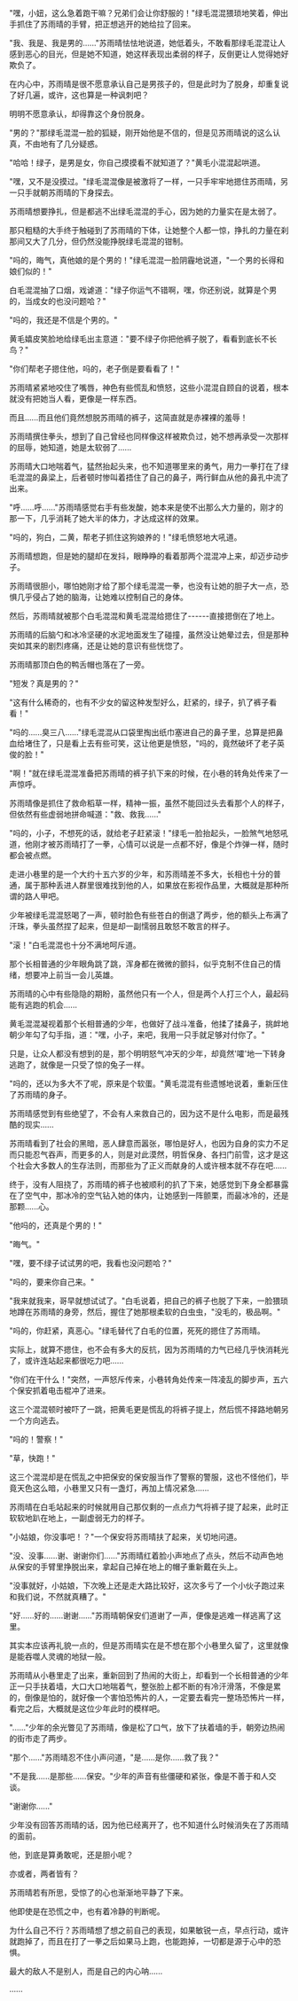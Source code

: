 <link rel="stylesheet" href="../../styles/text.css" />

"嘿，小妞，这么急着跑干嘛？兄弟们会让你舒服的！"绿毛混混猥琐地笑着，伸出手抓住了苏雨晴的手臂，把正想逃开的她给拉了回来。

"我、我是、我是男的......"苏雨晴怯怯地说道，她低着头，不敢看那绿毛混混让人感到恶心的目光，但是她不知道，她这样表现出柔弱的样子，反倒更让人觉得她好欺负了。

在内心中，苏雨晴是很不愿意承认自己是男孩子的，但是此时为了脱身，却重复说了好几遍，或许，这也算是一种讽刺吧？

明明不愿意承认，却得靠这个身份脱身。

"男的？"那绿毛混混一脸的狐疑，刚开始他是不信的，但是见苏雨晴说的这么认真，不由地有了几分疑惑。

"哈哈！绿子，是男是女，你自己摸摸看不就知道了？"黄毛小混混起哄道。

"嘿，又不是没摸过。"绿毛混混像是被激将了一样，一只手牢牢地摁住苏雨晴，另一只手就朝苏雨晴的下身探去。

苏雨晴想要挣扎，但是都逃不出绿毛混混的手心，因为她的力量实在是太弱了。

那只粗糙的大手终于触碰到了苏雨晴的下体，让她整个人都一惊，挣扎的力量在刹那间又大了几分，但仍然没能挣脱绿毛混混的钳制。

"吗的，晦气，真他娘的是个男的！"绿毛混混一脸阴霾地说道，"一个男的长得和娘们似的！"

白毛混混抽了口烟，戏谑道："绿子你运气不错啊，嘿，你还别说，就算是个男的，当成女的也没问题哈？"

"吗的，我还是不信是个男的。"

黄毛嬉皮笑脸地给绿毛出主意道："要不绿子你把他裤子脱了，看看到底长不长鸟？"

"你们帮老子摁住他，吗的，老子倒是要看看了！"

苏雨晴紧紧地咬住了嘴唇，神色有些慌乱和愤怒，这些小混混自顾自的说着，根本就没有把她当人看，更像是一样东西。

而且......而且他们竟然想脱苏雨晴的裤子，这简直就是赤裸裸的羞辱！

苏雨晴撰住拳头，想到了自己曾经也同样像这样被欺负过，她不想再承受一次那样的屈辱，她知道，她是太软弱了......

苏雨晴大口地喘着气，猛然抬起头来，也不知道哪里来的勇气，用力一拳打在了绿毛混混的鼻梁上，后者顿时惨叫着捂住了自己的鼻子，两行鲜血从他的鼻孔中流了出来。

"呼......呼......"苏雨晴感觉右手有些发酸，她本来是使不出那么大力量的，刚才的那一下，几乎消耗了她大半的体力，才达成这样的效果。

"吗的，狗白，二黄，帮老子抓住这狗娘养的！"绿毛愤怒地大吼道。

苏雨晴想跑，但是她的腿却在发抖，眼睁睁的看着那两个混混冲上来，却迈步动步子。

苏雨晴很胆小，哪怕她刚才给了那个绿毛混混一拳，也没有让她的胆子大一点，恐惧几乎侵占了她的脑海，让她难以控制自己的身体。

然后，苏雨晴就被那个白毛混混和黄毛混混给摁住了------直接摁倒在了地上。

苏雨晴的后脑勺和冰冷坚硬的水泥地面发生了碰撞，虽然没让她晕过去，但是那种突如其来的剧烈疼痛，还是让她的意识有些恍惚了。

苏雨晴那顶白色的鸭舌帽也落在了一旁。

"短发？真是男的？"

"这有什么稀奇的，也有不少女的留这种发型好么，赶紧的，绿子，扒了裤子看看！"

"吗的......臭三八......"绿毛混混从口袋里掏出纸巾塞进自己的鼻子里，总算是把鼻血给堵住了，只是看上去有些可笑，这让他更是愤怒，"吗的，竟然破坏了老子英俊的脸！"

"啊！"就在绿毛混混准备把苏雨晴的裤子扒下来的时候，在小巷的转角处传来了一声惊呼。

苏雨晴像是抓住了救命稻草一样，精神一振，虽然不能回过头去看那个人的样子，但依然有些虚弱地拼命喊道："救、救我......"

"吗的，小子，不想死的话，就给老子赶紧滚！"绿毛一脸抬起头，一脸煞气地怒吼道，他刚才被苏雨晴打了一拳，心情可以说是一点都不好，像是个炸弹一样，随时都会被点燃。

走进小巷里的是一个大约十五六岁的少年，和苏雨晴差不多大，长相也十分的普通，属于那种丢进人群里很难找到他的人，如果放在影视作品里，大概就是那种所谓的路人甲吧。

少年被绿毛混混怒喝了一声，顿时脸色有些苍白的倒退了两步，他的额头上布满了汗珠，拳头虽然捏了起来，但是却一副懦弱且敢怒不敢言的样子。

"滚！"白毛混混也十分不满地呵斥道。

那个长相普通的少年眼角跳了跳，浑身都在微微的颤抖，似乎克制不住自己的情绪，想要冲上前当一会儿英雄。

苏雨晴的心中有些隐隐的期盼，虽然他只有一个人，但是两个人打三个人，最起码能有逃跑的机会......

黄毛混混凝视着那个长相普通的少年，也做好了战斗准备，他揉了揉鼻子，挑衅地朝少年勾了勾手指，道："嘿，小子，来吧，我用一只手就足够对付你了。"

只是，让众人都没有想到的是，那个明明怒气冲天的少年，却竟然'嚯'地一下转身逃跑了，就像是一只受了惊的兔子一样。

"吗的，还以为多大不了呢，原来是个软蛋。"黄毛混混有些遗憾地说着，重新压住了苏雨晴的身子。

苏雨晴感觉到有些绝望了，不会有人来救自己的，因为这不是什么电影，而是最残酷的现实......

苏雨晴看到了社会的黑暗，恶人肆意而嚣张，哪怕是好人，也因为自身的实力不足而只能忍气吞声，而更多的人，则是对此漠然，明哲保身、各扫门前雪，这才是这个社会大多数人的生存法则，而那些为了正义而献身的人或许根本就不存在吧......

终于，没有人阻挠了，苏雨晴的裤子也被顺利的扒了下来，她感觉到下身全都暴露在了空气中，那冰冷的空气钻入她的体内，让她感到一阵颤栗，而最冰冷的，还是那颗......心。

"他吗的，还真是个男的！"

"晦气。"

"嘿，要不绿子试试男的吧，我看也没问题哈？"

"吗的，要来你自己来。"

"我来就我来，哥早就想试试了。"白毛说着，把自己的裤子也脱了下来，一脸猥琐地蹲在苏雨晴的身旁，然后，握住了她那根柔软的白虫虫，"没毛的，极品啊。"

"吗的，你赶紧，真恶心。"绿毛替代了白毛的位置，死死的摁住了苏雨晴。

实际上，就算不摁住，也不会有多大的反抗，因为苏雨晴的力气已经几乎快消耗光了，或许连站起来都很吃力吧......

"你们在干什么！"突然，一声怒斥传来，小巷转角处传来一阵凌乱的脚步声，五六个保安抓着电击棍冲了进来。

这三个混混顿时被吓了一跳，把黄毛更是慌乱的将裤子提上，然后慌不择路地朝另一个方向逃去。

"吗的！警察！"

"草，快跑！"

这三个混混却是在慌乱之中把保安的保安服当作了警察的警服，这也不怪他们，毕竟天色这么暗，小巷里又只有一盏灯，再加上情况紧急......

苏雨晴在白毛站起来的时候就用自己那仅剩的一点点力气将裤子提了起来，此时正软软地趴在地上，一副虚弱无力的样子。

"小姑娘，你没事吧！？"一个保安将苏雨晴扶了起来，关切地问道。

"没、没事......谢、谢谢你们......"苏雨晴红着脸小声地点了点头，然后不动声色地从保安的手臂里挣脱出来，拿起自己掉在地上的帽子重新戴在头上。

"没事就好，小姑娘，下次晚上还是走大路比较好，这次多亏了一个小伙子跑过来和我们说，不然就真糟了。"

"好......好的......谢谢......"苏雨晴朝保安们道谢了一声，便像是逃难一样逃离了这里。

其实本应该再礼貌一点的，但是苏雨晴实在是不想在那个小巷里久留了，这里就像是能吞噬人灵魂的地狱一般。

苏雨晴从小巷里走了出来，重新回到了热闹的大街上，却看到一个长相普通的少年正一只手扶着墙，大口大口地喘着气，整张脸上都不断的有冷汗滑落，不像是累的，倒像是怕的，就好像一个害怕恐怖片的人，一定要去看完一整场恐怖片一样，看完之后，大概就是这位少年此时的模样吧。

"......"少年的余光瞥见了苏雨晴，像是松了口气，放下了扶着墙的手，朝旁边热闹的街市走了两步。

"那个......"苏雨晴忍不住小声问道，"是......是你......救了我？"

"不是我......是那些......保安。"少年的声音有些僵硬和紧张，像是不善于和人交谈。

"谢谢你......"

少年没有回答苏雨晴的话，因为他已经离开了，也不知道什么时候消失在了苏雨晴的面前。

他，到底是算勇敢呢，还是胆小呢？

亦或者，两者皆有？

苏雨晴若有所思，受惊了的心也渐渐地平静了下来。

他即使是在恐慌之中，也有着冷静的判断呢。

为什么自己不行？苏雨晴想了想之前自己的表现，如果敏锐一点，早点行动，或许就跑掉了，而且在打了一拳之后如果马上跑，也能跑掉，一切都是源于心中的恐惧。

最大的敌人不是别人，而是自己的内心呐......

......

